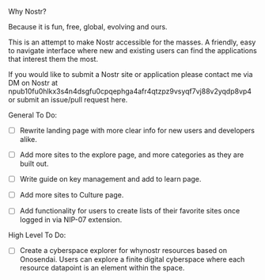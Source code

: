 Why Nostr?

Because it is fun, free, global, evolving and ours.

This is an attempt to make Nostr accessible for the masses. A friendly, easy to navigate interface where new and existing users can find the applications that interest them the most.

If you would like to submit a Nostr site or application please contact me via DM on Nostr at npub10fu0hlkx3s4n4dsgfu0cpqephga4afr4qtzpz9vsyqf7vj88v2yqdp8vp4 or submit an issue/pull request here.

General To Do:
- [ ] Rewrite landing page with more clear info for new users and developers alike.
- [ ] Add more sites to the explore page, and more categories as they are built out.
- [ ] Write guide on key management and add to learn page.
- [ ] Add more sites to Culture page.
- [ ] Add functionality for users to create lists of their favorite sites once logged in via NIP-07 extension.

      
High Level To Do:
- [ ] Create a cyberspace explorer for whynostr resources based on Onosendai. Users can explore a finite digital cyberspace where each resource datapoint is an element within the space.
